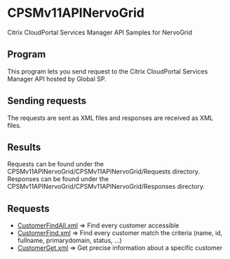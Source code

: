 # CPSMv11APINervoGrid
Citrix CloudPortal Services Manager API Samples for NervoGrid

## Program
This program lets you send request to the Citrix CloudPortal Services Manager API hosted by Global SP.

## Sending requests
The requests are sent as XML files and responses are received as XML files.

## Results 
Requests can be found under the CPSMv11APINervoGrid/CPSMv11APINervoGrid/Requests directory.  
Responses can be found under the CPSMv11APINervoGrid/CPSMv11APINervoGrid/Responses directory.  

## Requests
- [CustomerFindAll.xml](CPSMv11APINervoGrid/Requests/CustomerFindAll.xml) => Find every customer accessible
- [CustomerFind.xml](CPSMv11APINervoGrid/Requests/CustomerFind.xml) => Find every customer match the criteria (name, id, fullname, primarydomain, status, ...)
- [CustomerGet.xml](CPSMv11APINervoGrid/Requests/CustomerGet.xml) => Get precise information about a specific customer
